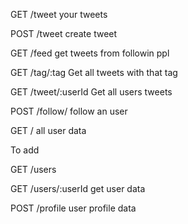 GET /tweet
  your tweets

POST /tweet
  create tweet

GET /feed
  get tweets from followin ppl

GET /tag/:tag
  Get all tweets with that tag

GET /tweet/:userId
  Get all users tweets

POST /follow/
  follow an user

GET /
  all user data


To add

GET /users

GET /users/:userId
  get user data

POST /profile
  user profile data
